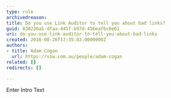 ```yaml
---
type: rule
archivedreason: 
title: Do you use Link Auditor to tell you about bad links?
guid: 830236a5-dfaa-445f-b97d-456eaf6c8e61
uri: do-you-use-link-auditor-to-tell-you-about-bad-links
created: 2016-08-26T17:35:03.0000000Z
authors:
- title: Adam Cogan
  url: https://ssw.com.au/people/adam-cogan
related: []
redirects: []

---
```



Enter Intro Text
<br><excerpt class='endintro'></excerpt><br>



